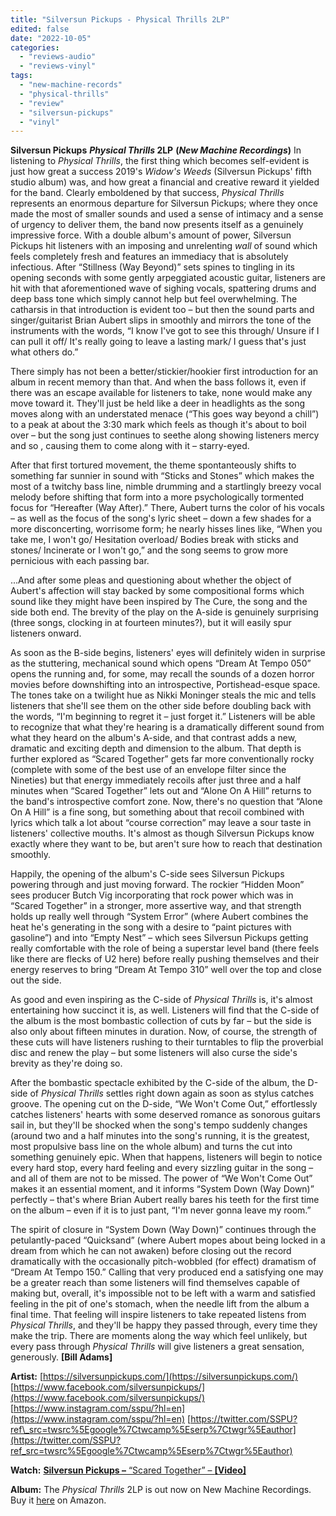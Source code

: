 ```yaml
---
title: "Silversun Pickups - Physical Thrills 2LP"
edited: false
date: "2022-10-05"
categories:
  - "reviews-audio"
  - "reviews-vinyl"
tags:
  - "new-machine-records"
  - "physical-thrills"
  - "review"
  - "silversun-pickups"
  - "vinyl"
---
```


**Silversun Pickups** **_Physical Thrills_ 2LP** **(_New Machine Recordings_)** In listening to _Physical Thrills_, the first thing which becomes self-evident is just how great a success 2019's _Widow's Weeds_ (Silversun Pickups' fifth studio album) was, and how great a financial and creative reward it yielded for the band. Clearly emboldened by that success, _Physical Thrills_ represents an enormous departure for Silversun Pickups; where they once made the most of smaller sounds and used a sense of intimacy and a sense of urgency to deliver them, the band now presents itself as a genuinely impressive force. With a double album's amount of power, Silversun Pickups hit listeners with an imposing and unrelenting _wall_ of sound which feels completely fresh and features an immediacy that is absolutely infectious. After “Stillness (Way Beyond)” sets spines to tingling in its opening seconds with some gently arpeggiated acoustic guitar, listeners are hit with that aforementioned wave of sighing vocals, spattering drums and deep bass tone which simply cannot help but feel overwhelming. The catharsis in that introduction is evident too – but then the sound parts and singer/guitarist Brian Aubert slips in smoothly and mirrors the tone of the instruments with the words, “I know I've got to see this through/ Unsure if I can pull it off/ It's really going to leave a lasting mark/ I guess that's just what others do.”

There simply has not been a better/stickier/hookier first introduction for an album in recent memory than that. And when the bass follows it, even if there was an escape available for listeners to take, none would make any move toward it. They'll just be held like a deer in headlights as the song moves along with an understated menace (“This goes way beyond a chill”) to a peak at about the 3:30 mark which feels as though it's about to boil over – but the song just continues to seethe along showing listeners mercy and so , causing them to come along with it – starry-eyed.

After that first tortured movement, the theme spontanteously shifts to something far sunnier in sound with “Sticks and Stones” which makes the most of a twitchy bass line, nimble drumming and a startlingly breezy vocal melody before shifting that form into a more psychologically tormented focus for “Hereafter (Way After).” There, Aubert turns the color of his vocals – as well as the focus of the song's lyric sheet – down a few shades for a more disconcerting, worrisome form; he nearly hisses lines like, “When you take me, I won't go/ Hesitation overload/ Bodies break with sticks and stones/ Incinerate or I won't go,” and the song seems to grow more pernicious with each passing bar.

...And after some pleas and questioning about whether the object of Aubert's affection will stay backed by some compositional forms which sound like they might have been inspired by The Cure, the song and the side both end. The brevity of the play on the A-side is genuinely surprising (three songs, clocking in at fourteen minutes?), but it will easily spur listeners onward.

As soon as the B-side begins, listeners' eyes will definitely widen in surprise as the stuttering, mechanical sound which opens “Dream At Tempo 050” opens the running and, for some, may recall the sounds of a dozen horror movies before downshifting into an introspective, Portishead-esque space. The tones take on a twilight hue as Nikki Moninger steals the mic and tells listeners that she'll see them on the other side before doubling back with the words, “I'm beginning to regret it – just forget it.” Listeners will be able to recognize that what they're hearing is a dramatically different sound from what they heard on the album's A-side, and that contrast adds a new, dramatic and exciting depth and dimension to the album. That depth is further explored as “Scared Together” gets far more conventionally rocky (complete with some of the best use of an envelope filter since the Nineties) but that energy immediately recoils after just three and a half minutes when “Scared Together” lets out and “Alone On A Hill” returns to the band's introspective comfort zone. Now, there's no question that “Alone On A Hill” is a fine song, but something about that recoil combined with lyrics which talk a lot about “course correction” may leave a sour taste in listeners' collective mouths. It's almost as though Silversun Pickups know exactly where they want to be, but aren't sure how to reach that destination smoothly.

Happily, the opening of the album's C-side sees Silversun Pickups powering through and just moving forward. The rockier “Hidden Moon” sees producer Butch Vig incorporating that rock power which was in “Scared Together” in a stronger, more assertive way, and that strength holds up really well through “System Error” (where Aubert combines the heat he's generating in the song with a desire to “paint pictures with gasoline”) and into “Empty Nest” – which sees Silversun Pickups getting really comfortable with the role of being a superstar level band (there feels like there are flecks of U2 here) before really pushing themselves and their energy reserves to bring “Dream At Tempo 310” well over the top and close out the side.

As good and even inspiring as the C-side of _Physical Thrills_ is, it's almost entertaining how succinct it is, as well. Listeners will find that the C-side of the album is the most bombastic collection of cuts by far – but the side is also only about fifteen minutes in duration. Now, of course, the strength of these cuts will have listeners rushing to their turntables to flip the proverbial disc and renew the play – but some listeners will also curse the side's brevity as they're doing so.

After the bombastic spectacle exhibited by the C-side of the album, the D-side of _Physical Thrills_ settles right down again as soon as stylus catches groove. The opening cut on the D-side, “We Won't Come Out,” effortlessly catches listeners' hearts with some deserved romance as sonorous guitars sail in, but they'll be shocked when the song's tempo suddenly changes (around two and a half minutes into the song's running, it is the greatest, most propulsive bass line on the whole album) and turns the cut into something genuinely epic. When that happens, listeners will begin to notice every hard stop, every hard feeling and every sizzling guitar in the song – and all of them are not to be missed. The power of “We Won't Come Out” makes it an essential moment, and it informs “System Down (Way Down)” perfectly – that's where Brian Aubert really bares his teeth for the first time on the album – even if it is to just pant, “I'm never gonna leave my room.”

The spirit of closure in “System Down (Way Down)” continues through the petulantly-paced “Quicksand” (where Aubert mopes about being locked in a dream from which he can not awaken) before closing out the record dramatically with the occasionally pitch-wobbled (for effect) dramatism of “Dream At Tempo 150.” Calling that very produced end a satisfying one may be a greater reach than some listeners will find themselves capable of making but, overall, it's impossible not to be left with a warm and satisfied feeling in the pit of one's stomach, when the needle lift from the album a final time. That feeling will inspire listeners to take repeated listens from _Physical Thrills_, and they'll be happy they passed through, every time they make the trip. There are moments along the way which feel unlikely, but every pass through _Physical Thrills_ will give listeners a great sensation, generously. **\[Bill Adams\]**

**Artist:** [https://silversunpickups.com/](https://silversunpickups.com/) [https://www.facebook.com/silversunpickups/](https://www.facebook.com/silversunpickups/) [https://www.instagram.com/sspu/?hl=en](https://www.instagram.com/sspu/?hl=en) [https://twitter.com/SSPU?ref\_src=twsrc%5Egoogle%7Ctwcamp%5Eserp%7Ctwgr%5Eauthor](https://twitter.com/SSPU?ref_src=twsrc%5Egoogle%7Ctwcamp%5Eserp%7Ctwgr%5Eauthor)

**Watch:** [**Silversun Pickups –** “Scared Together” – **\[Video\]**](https://www.youtube.com/watch?v=YkORKjMQgWg)

**Album:** The _Physical Thrills_ 2LP is out now on New Machine Recordings. Buy it [here](https://www.amazon.com/Physical-Thrills-Silversun-Pickups/dp/B0B5KV672C/ref=sr_1_1?keywords=silversun+pickups+physical+thrills+vinyl&qid=1664920041&qu=eyJxc2MiOiIxLjE0IiwicXNhIjoiMC4wMCIsInFzcCI6IjAuMDAifQ%3D%3D&sprefix=silversun+pickups+physical+thrills+%2Caps%2C120&sr=8-1) on Amazon.
